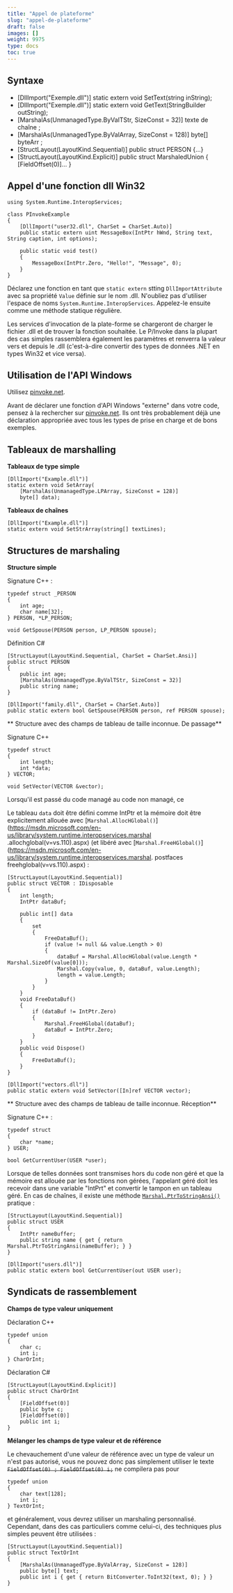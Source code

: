 ```yaml
---
title: "Appel de plateforme"
slug: "appel-de-plateforme"
draft: false
images: []
weight: 9975
type: docs
toc: true
---
```


## Syntaxe
- [DllImport("Exemple.dll")]
static extern void SetText(string inString);
- [DllImport("Exemple.dll")]
static extern void GetText(StringBuilder outString);
- [MarshalAs(UnmanagedType.ByValTStr, SizeConst = 32)] texte de chaîne ;
- [MarshalAs(UnmanagedType.ByValArray, SizeConst = 128)] byte[] byteArr ;
- [StructLayout(LayoutKind.Sequential)] public struct PERSON {...}
- [StructLayout(LayoutKind.Explicit)] public struct MarshaledUnion { [FieldOffset(0)]... }


## Appel d'une fonction dll Win32
    using System.Runtime.InteropServices;

    class PInvokeExample
    {
        [DllImport("user32.dll", CharSet = CharSet.Auto)]
        public static extern uint MessageBox(IntPtr hWnd, String text, String caption, int options);

        public static void test()
        {
            MessageBox(IntPtr.Zero, "Hello!", "Message", 0);
        }
    }

Déclarez une fonction en tant que `static extern` stting `DllImportAttribute` avec sa propriété `Value` définie sur le nom .dll. N'oubliez pas d'utiliser l'espace de noms `System.Runtime.InteropServices`. Appelez-le ensuite comme une méthode statique régulière.

Les services d'invocation de la plate-forme se chargeront de charger le fichier .dll et de trouver la fonction souhaitée. Le P/Invoke dans la plupart des cas simples rassemblera également les paramètres et renverra la valeur vers et depuis le .dll (c'est-à-dire convertir des types de données .NET en types Win32 et vice versa).



## Utilisation de l'API Windows
Utilisez [pinvoke.net](http://pinvoke.net/).

Avant de déclarer une fonction d'API Windows "externe" dans votre code, pensez à la rechercher sur [pinvoke.net](http://pinvoke.net/). Ils ont très probablement déjà une déclaration appropriée avec tous les types de prise en charge et de bons exemples.

## Tableaux de marshalling
**Tableaux de type simple**

    [DllImport("Example.dll")]
    static extern void SetArray(
        [MarshalAs(UnmanagedType.LPArray, SizeConst = 128)]
        byte[] data);

**Tableaux de chaînes**

    [DllImport("Example.dll")]
    static extern void SetStrArray(string[] textLines);


## Structures de marshaling
**Structure simple**

Signature C++ :

    typedef struct _PERSON
    {
        int age;
        char name[32];
    } PERSON, *LP_PERSON;

    void GetSpouse(PERSON person, LP_PERSON spouse);

Définition C#

    [StructLayout(LayoutKind.Sequential, CharSet = CharSet.Ansi)]
    public struct PERSON
    {
        public int age;
        [MarshalAs(UnmanagedType.ByValTStr, SizeConst = 32)]
        public string name;
    }

    [DllImport("family.dll", CharSet = CharSet.Auto)]
    public static extern bool GetSpouse(PERSON person, ref PERSON spouse);

** Structure avec des champs de tableau de taille inconnue. De passage**

Signature C++

    typedef struct
    {
        int length;
        int *data;
    } VECTOR;

    void SetVector(VECTOR &vector);

Lorsqu'il est passé du code managé au code non managé, ce

Le tableau `data` doit être défini comme IntPtr et la mémoire doit être explicitement allouée avec [`Marshal.AllocHGlobal()`](https://msdn.microsoft.com/en-us/library/system.runtime.interopservices.marshal .allochglobal(v=vs.110).aspx) (et libéré avec [`Marshal.FreeHGlobal()`](https://msdn.microsoft.com/en-us/library/system.runtime.interopservices.marshal. postfaces freehglobal(v=vs.110).aspx) :

    [StructLayout(LayoutKind.Sequential)]
    public struct VECTOR : IDisposable
    {
        int length;
        IntPtr dataBuf;

        public int[] data
        {
            set
            {
                FreeDataBuf();
                if (value != null && value.Length > 0)
                {
                    dataBuf = Marshal.AllocHGlobal(value.Length * Marshal.SizeOf(value[0]));
                    Marshal.Copy(value, 0, dataBuf, value.Length);
                    length = value.Length;
                }
            }
        }
        void FreeDataBuf()
        {
            if (dataBuf != IntPtr.Zero)
            {
                Marshal.FreeHGlobal(dataBuf);
                dataBuf = IntPtr.Zero;
            }
        }
        public void Dispose()
        {
            FreeDataBuf();
        }
    }

    [DllImport("vectors.dll")]
    public static extern void SetVector([In]ref VECTOR vector);

** Structure avec des champs de tableau de taille inconnue. Réception**

Signature C++ :

    typedef struct
    {
        char *name;
    } USER;

    bool GetCurrentUser(USER *user);

Lorsque de telles données sont transmises hors du code non géré et que la mémoire est allouée par les fonctions non gérées, l'appelant géré doit les recevoir dans une variable "IntPrt" et convertir le tampon en un tableau géré. En cas de chaînes, il existe une méthode [`Marshal.PtrToStringAnsi()`](https://msdn.microsoft.com/en-us/library/7b620dhe(v=vs.110).aspx) pratique :

    [StructLayout(LayoutKind.Sequential)]
    public struct USER
    {
        IntPtr nameBuffer;
        public string name { get { return Marshal.PtrToStringAnsi(nameBuffer); } }
    }

    [DllImport("users.dll")]
    public static extern bool GetCurrentUser(out USER user);


## Syndicats de rassemblement
**Champs de type valeur uniquement**

Déclaration C++

    typedef union
    {
        char c;
        int i;
    } CharOrInt;


Déclaration C#

    [StructLayout(LayoutKind.Explicit)]
    public struct CharOrInt
    {
        [FieldOffset(0)]
        public byte c;
        [FieldOffset(0)]
        public int i;
    }

**Mélanger les champs de type valeur et de référence**

Le chevauchement d'une valeur de référence avec un type de valeur un n'est pas autorisé, vous ne pouvez donc pas simplement utiliser le texte <del>`FieldOffset(0) ; FieldOffset(0) i;`</del> ne compilera pas pour

    typedef union
    {
        char text[128];
        int i;
    } TextOrInt;

et généralement, vous devrez utiliser un marshaling personnalisé. Cependant, dans des cas particuliers comme celui-ci, des techniques plus simples peuvent être utilisées :

    [StructLayout(LayoutKind.Sequential)]
    public struct TextOrInt
    {
        [MarshalAs(UnmanagedType.ByValArray, SizeConst = 128)]
        public byte[] text;
        public int i { get { return BitConverter.ToInt32(text, 0); } }
    }


